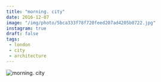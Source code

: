 ```yaml
---
title: "morning. city"
date: 2016-12-07
image: "/img/photo/5bca333f78f720feed207ad4205b0722.jpg"
instagram: true
draft: false
tags:
 - london
 - city
 - architecture
---
```


![morning. city](/img/photo/5bca333f78f720feed207ad4205b0722.jpg)
